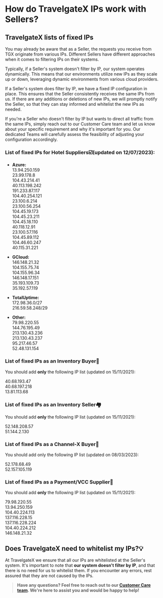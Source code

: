 ﻿---
sidebar_position: 2
---

# How do TravelgateX IPs work with Sellers?
## TravelgateX lists of fixed IPs

You may already be aware that as a Seller, the requests you receive from TGX originate from various IPs. Different Sellers have different approaches when it comes to filtering IPs on their systems.

Typically, if a Seller's system doesn't filter by IP, our system operates dynamically. This means that our environments utilize new IPs as they scale up or down, leveraging dynamic environments from various cloud providers.

If a Seller's system does filter by IP, we have a fixed IP configuration in place. This ensures that the Seller consistently receives the same IPs from us. If there are any additions or deletions of new IPs, we will promptly notify the Seller, so that they can stay informed and whitelist the new IPs as needed.

If you're a Seller who doesn't filter by IP but wants to direct all traffic from the same IPs, simply reach out to our Customer Care team and let us know about your specific requirement and why it's important for you. Our dedicated Teams will carefully assess the feasibility of adjusting your configuration accordingly.

### List of fixed IPs for Hotel Suppliers☑️(updated on 12/07/2023):

- **Azure:**\
13.94.250.159\
23.99.178.8\
104.43.214.41\
40.113.198.242\
191.233.87.117\
104.40.254.121\
23.100.6.214\
23.100.56.254\
104.45.19.173\
104.45.23.211\
104.45.18.110\
40.118.12.91\
23.100.57.116\
104.45.89.112\
104.46.60.247\
40.115.31.221

- **GCloud:**\
146.148.21.32\
104.155.75.74\
104.155.96.34\
146.148.17.151\
35.193.109.73\
35.192.57.119

- **TotalUptime:**\
172.98.36.0/27\
216.59.58.248/29

- **Other:**\
79.98.220.55\
144.76.195.49\
213.130.43.236\
213.130.43.237\
95.217.46.57\
52.48.131.154

### List of fixed IPs as an Inventory Buyer🏨
You should add **only** the following IP list (updated on 15/11/2021):

40.68.193.47\
40.68.197.218\
13.81.113.68

### List of fixed IPs as an Inventory Seller🏘️
You should add **only** the following IP list (updated on 15/11/2021):

52.148.208.57\
51.144.2.130

### List of fixed IPs as a Channel-X Buyer🚀
You should add only the following IP list (updated on 08/03/2023):

52.178.68.49\
52.157.105.119 

### List of fixed IPs as a Payment/VCC Supplier📑
You should add **only** the following IP list (updated on 15/11/2021):

79.98.220.55\
13.94.250.159\
104.40.224.113\
137.116.228.15\
137.116.228.224\
104.40.224.212\
146.148.21.32

## Does TravelgateX need to whitelist my IPs?💡
At TravelgateX we ensure that all our IPs are whitelisted at the Seller's system. It's important to note that **our system doesn't filter by IP**, and that there is no need for us to whitelist them. If you encounter any errors, rest assured that they are not caused by the IPs.

>**Have any questions? Feel free to reach out to our [Customer Care team](https://app.travelgatex.com/tickets). We're here to assist you and would be happy to help!**

 